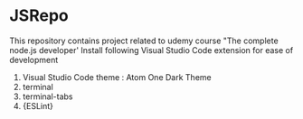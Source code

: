 # JSRepo 
This repository contains project related to udemy course "The complete node.js developer'
Install following Visual Studio Code extension for ease of development
1) Visual Studio Code theme : Atom One Dark Theme
2) terminal
3) terminal-tabs
4) {ESLint}
